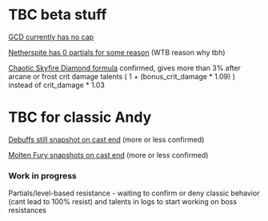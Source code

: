 # TBC beta stuff
[GCD currently has no cap](https://discord.com/channels/253212375790911489/812641242222821376/832300447242518568)

[Netherspite has 0 partials for some reason](https://classic.warcraftlogs.com/reports/1T3n6L2jc9WmxMwX#type=damage-done&ability=-30451&view=events&fight=50) (WTB reason why tbh)

[Chaotic Skyfire Diamond formula](https://discord.com/channels/253212375790911489/817495452328001536/831977999544483871) confirmed, gives more than 3% after arcane or frost crit damage talents ( 1 + (bonus_crit_damage * 1.09) ) instead of crit_damage * 1.03



# TBC for classic Andy
[Debuffs still snapshot on cast end](https://discord.com/channels/253212375790911489/813709272562663424/832229861484920883) (more or less confirmed)

[Molten Fury snapshots on cast end](https://discord.com/channels/253212375790911489/824018460655747132/831980332768297020) (more or less confirmed)

### Work in progress
Partials/level-based resistance - waiting to confirm or deny classic behavior (cant lead to 100% resist) and talents in logs to start working on boss resistances